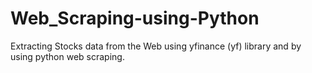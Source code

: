 # Web_Scraping-using-Python
Extracting Stocks data from the Web using yfinance (yf) library and by using python web scraping.
